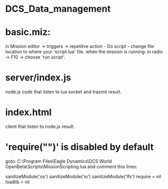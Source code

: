 # DCS_Data_management


# basic.miz:
in Mission editor -> triggers -> repetitve action - Do script - change file location to where your 'script.lua' file.
when the mission is running: in radio -> F10 -> choose 'run script'.

# server/index.js
node.js code that listen to lua socket and trasmit result.

# index.html
client that listen to node.js result.


# 'require("")' is disabled by default

goto: C:\Program Files\Eagle Dynamics\DCS World OpenBeta\Scripts\MissionScripting.lua
and comment this lines:

sanitizeModule('os')
sanitizeModule('io')
sanitizeModule('lfs')
require = nil
loadlib = nil
